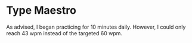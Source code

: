 # Type Maestro

As advised, I began practicing for 10 minutes daily. However, I could only reach 43 wpm instead of the targeted 60 wpm.